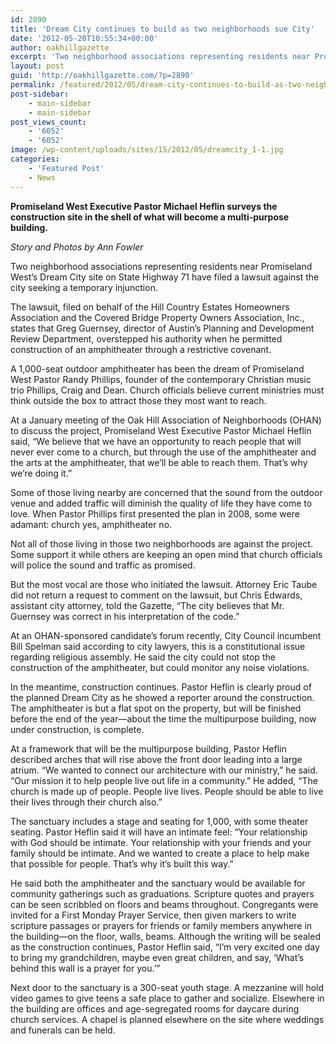 ```yaml
---
id: 2890
title: 'Dream City continues to build as two neighborhoods sue City'
date: '2012-05-20T10:55:34+00:00'
author: oakhillgazette
excerpt: 'Two neighborhood associations representing residents near Promiseland West’s Dream City site on State Highway 71 have filed a lawsuit against the city seeking a temporary injunction. The lawsuit, filed on behalf of the Hill Country Estates Homeowners Association and the Covered Bridge Property Owners Association, Inc., states that Greg Guernsey, director of Austin’s Planning and Development Review Department, overstepped his authority when he permitted construction of an amphitheater through a restrictive covenant.'
layout: post
guid: 'http://oakhillgazette.com/?p=2890'
permalink: /featured/2012/05/dream-city-continues-to-build-as-two-neighborhoods-sue-city/
post-sidebar:
    - main-sidebar
    - main-sidebar
post_views_count:
    - '6052'
    - '6052'
image: /wp-content/uploads/sites/15/2012/05/dreamcity_1-1.jpg
categories:
    - 'Featured Post'
    - News
---
```


**Promiseland West Executive Pastor Michael Heflin surveys the construction site in the shell of what will become a multi-purpose building.**

*Story and Photos by Ann Fowler*

Two neighborhood associations representing residents near Promiseland West’s Dream City site on State Highway 71 have filed a lawsuit against the city seeking a temporary injunction.

The lawsuit, filed on behalf of the Hill Country Estates Homeowners Association and the Covered Bridge Property Owners Association, Inc., states that Greg Guernsey, director of Austin’s Planning and Development Review Department, overstepped his authority when he permitted construction of an amphitheater through a restrictive covenant.

A 1,000-seat outdoor amphitheater has been the dream of Promiseland West Pastor Randy Phillips, founder of the contemporary Christian music trio Phillips, Craig and Dean. Church officials believe current ministries must think outside the box to attract those they most want to reach.

At a January meeting of the Oak Hill Association of Neighborhoods (OHAN) to discuss the project, Promiseland West Executive Pastor Michael Heflin said, “We believe that we have an opportunity to reach people that will never ever come to a church, but through the use of the amphitheater and the arts at the amphitheater, that we’ll be able to reach them. That’s why we’re doing it.”

Some of those living nearby are concerned that the sound from the outdoor venue and added traffic will diminish the quality of life they have come to love. When Pastor Phillips first presented the plan in 2008, some were adamant: church yes, amphitheater no.

Not all of those living in those two neighborhoods are against the project. Some support it while others are keeping an open mind that church officials will police the sound and traffic as promised.

But the most vocal are those who initiated the lawsuit. Attorney Eric Taube did not return a request to comment on the lawsuit, but Chris Edwards, assistant city attorney, told the Gazette, “The city believes that Mr. Guernsey was correct in his interpretation of the code.”

At an OHAN-sponsored candidate’s forum recently, City Council incumbent Bill Spelman said according to city lawyers, this is a constitutional issue regarding religious assembly. He said the city could not stop the construction of the amphitheater, but could monitor any noise violations.

In the meantime, construction continues. Pastor Heflin is clearly proud of the planned Dream City as he showed a reporter around the construction. The amphitheater is but a flat spot on the property, but will be finished before the end of the year—about the time the multipurpose building, now under construction, is complete.

At a framework that will be the multipurpose building, Pastor Heflin described arches that will rise above the front door leading into a large atrium. “We wanted to connect our architecture with our ministry,” he said. “Our mission it to help people live out life in a community.” He added, “The church is made up of people. People live lives. People should be able to live their lives through their church also.”

The sanctuary includes a stage and seating for 1,000, with some theater seating. Pastor Heflin said it will have an intimate feel: “Your relationship with God should be intimate. Your relationship with your friends and your family should be intimate. And we wanted to create a place to help make that possible for people. That’s why it’s built this way.”

He said both the amphitheater and the sanctuary would be available for community gatherings such as graduations. Scripture quotes and prayers can be seen scribbled on floors and beams throughout. Congregants were invited for a First Monday Prayer Service, then given markers to write scripture passages or prayers for friends or family members anywhere in the building—on the floor, walls, beams. Although the writing will be sealed as the construction continues, Pastor Heflin said, “I’m very excited one day to bring my grandchildren, maybe even great children, and say, ‘What’s behind this wall is a prayer for you.’”

Next door to the sanctuary is a 300-seat youth stage. A mezzanine will hold video games to give teens a safe place to gather and socialize. Elsewhere in the building are offices and age-segregated rooms for daycare during church services. A chapel is planned elsewhere on the site where weddings and funerals can be held.